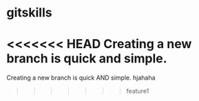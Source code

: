 # gitskills
<<<<<<< HEAD
Creating a new branch is quick and simple.
=======
Creating a new branch is quick AND simple.
hjahaha
>>>>>>> feature1
